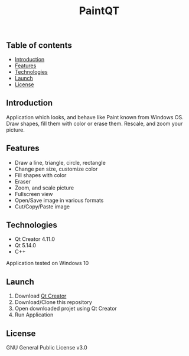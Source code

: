 <h1 align="center">
 <strong>PaintQT</strong>
 <br/><br/>
</h1>


## Table of contents
* [Introduction](#introduction)
* [Features](#features)
* [Technologies](#technologies)
* [Launch](#launch)
* [License](#license)

## Introduction
Application which looks, and behave like Paint known from Windows OS. 
Draw shapes, fill them with color or erase them. Rescale, and zoom your picture.

## Features
* Draw a line, triangle, circle, rectangle
* Change pen size, customize color
* Fill shapes with color
* Eraser
* Zoom, and scale picture
* Fullscreen view
* Open/Save image in various formats
* Cut/Copy/Paste image

## Technologies
* Qt Creator 4.11.0
* Qt 5.14.0 
* C++

Application tested on Windows 10

## Launch
1. Download [Qt Creator](https://www.qt.io/offline-installers)
2. Download/Clone this repository
3. Open downloaded projet using Qt Creator
4. Run Application

## License
GNU General Public License v3.0
